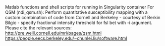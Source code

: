 Matlab functions and shell scripts for running in Singularity container
For QSM (ndi_qsm.sh):
  Perform quantitative susceptibility mapping with a custom combination of code from Cornell and Berkeley - courtesy of Berkin Bilgic -
  specify fractional intensity threshold for fsl bet with -i argument. Please cite the relevant sources: 
 		http://pre.weill.cornell.edu/mri/pages/qsm.html
 		https://people.eecs.berkeley.edu/~chunlei.liu/software.html
